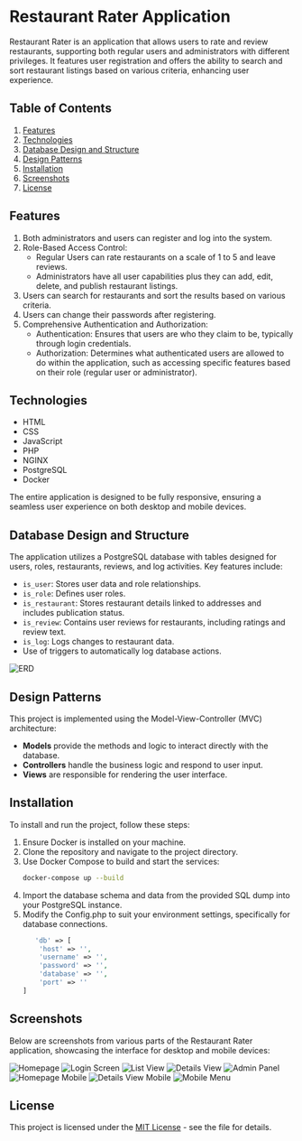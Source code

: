 # Restaurant Rater Application

Restaurant Rater is an application that allows users to rate and review restaurants, supporting both regular users and administrators with different privileges. It features user registration and offers the ability to search and sort restaurant listings based on various criteria, enhancing user experience.

## Table of Contents
1. [Features](#features)
2. [Technologies](#technologies)
3. [Database Design and Structure](#database-design-and-structure)
4. [Design Patterns](#design-patterns)
5. [Installation](#installation)
6. [Screenshots](#screenshots)
7. [License](#license)

## Features

1. Both administrators and users can register and log into the system.
2. Role-Based Access Control:
   - Regular Users can rate restaurants on a scale of 1 to 5 and leave reviews.
   - Administrators have all user capabilities plus they can add, edit, delete, and publish restaurant listings.
3. Users can search for restaurants and sort the results based on various criteria.
4. Users can change their passwords after registering.
5. Comprehensive Authentication and Authorization:
   - Authentication: Ensures that users are who they claim to be, typically through login credentials.
   - Authorization: Determines what authenticated users are allowed to do within the application, such as accessing specific features based on their role (regular user or administrator).


## Technologies

- HTML
- CSS
- JavaScript
- PHP
- NGINX
- PostgreSQL
- Docker

The entire application is designed to be fully responsive, ensuring a seamless user experience on both desktop and mobile devices.

## Database Design and Structure

The application utilizes a PostgreSQL database with tables designed for users, roles, restaurants, reviews, and log activities. Key features include:
- `is_user`: Stores user data and role relationships.
- `is_role`: Defines user roles.
- `is_restaurant`: Stores restaurant details linked to addresses and includes publication status.
- `is_review`: Contains user reviews for restaurants, including ratings and review text.
- `is_log`: Logs changes to restaurant data.
- Use of triggers to automatically log database actions.

![ERD](ERD.png)

## Design Patterns

This project is implemented using the Model-View-Controller (MVC) architecture:
- **Models** provide the methods and logic to interact directly with the database.
- **Controllers** handle the business logic and respond to user input.
- **Views** are responsible for rendering the user interface.

## Installation

To install and run the project, follow these steps:
1. Ensure Docker is installed on your machine.
2. Clone the repository and navigate to the project directory.
3. Use Docker Compose to build and start the services:
    ```bash
   docker-compose up --build
    ```
4. Import the database schema and data from the provided SQL dump into your PostgreSQL instance.
5. Modify the Config.php to suit your environment settings, specifically for database connections.
    ```php
       'db' => [
        'host' => '',
        'username' => '',
        'password' => '',
        'database' => '',
        'port' => ''
    ]
    ```

## Screenshots
Below are screenshots from various parts of the Restaurant Rater application, showcasing the interface for desktop and mobile devices:

![Homepage](screenshots/homepage.png "Homepage")
![Login Screen](screenshots/login.png "Login Screen")
![List View](screenshots/list.png "List View")
![Details View](screenshots/details.png "Details View")
![Admin Panel](screenshots/admin.png "Admin Panel")
![Homepage Mobile](screenshots/homepage-mobile.png "Homepage on Mobile")
![Details View Mobile](screenshots/details-mobile.png "Details View on Mobile")
![Mobile Menu](screenshots/mobile-menu.png "Mobile Menu")
## License

This project is licensed under the [MIT License](LICENSE.md) - see the file for details.
